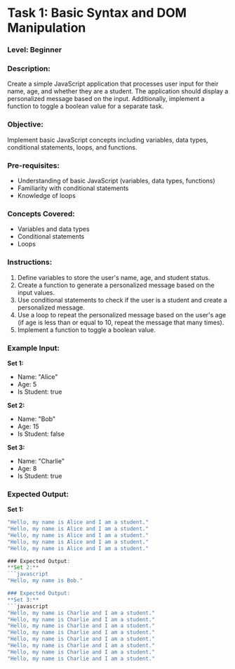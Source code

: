 # Task 1: Basic Syntax and DOM Manipulation

### Level: Beginner

### Description:
Create a simple JavaScript application that processes user input for their name, age, and whether they are a student. The application should display a personalized message based on the input. Additionally, implement a function to toggle a boolean value for a separate task.

### Objective: 
Implement basic JavaScript concepts including variables, data types, conditional statements, loops, and functions.

### Pre-requisites:
- Understanding of basic JavaScript (variables, data types, functions)
- Familiarity with conditional statements
- Knowledge of loops

### Concepts Covered:
- Variables and data types
- Conditional statements
- Loops

### Instructions:
1. Define variables to store the user's name, age, and student status.
2. Create a function to generate a personalized message based on the input values.
3. Use conditional statements to check if the user is a student and create a personalized message.
4. Use a loop to repeat the personalized message based on the user's age (if age is less than or equal to 10, repeat the message that many times).
5. Implement a function to toggle a boolean value.

### Example Input:
**Set 1:**
- Name: "Alice"
- Age: 5
- Is Student: true

**Set 2:**
- Name: "Bob"
- Age: 15
- Is Student: false

**Set 3:**
- Name: "Charlie"
- Age: 8
- Is Student: true

### Expected Output:
**Set 1:**
```javascript
"Hello, my name is Alice and I am a student."
"Hello, my name is Alice and I am a student."
"Hello, my name is Alice and I am a student."
"Hello, my name is Alice and I am a student."
"Hello, my name is Alice and I am a student."

### Expected Output:
**Set 2:**
```javascript
"Hello, my name is Bob."

### Expected Output:
**Set 3:**
```javascript
"Hello, my name is Charlie and I am a student."
"Hello, my name is Charlie and I am a student."
"Hello, my name is Charlie and I am a student."
"Hello, my name is Charlie and I am a student."
"Hello, my name is Charlie and I am a student."
"Hello, my name is Charlie and I am a student."
"Hello, my name is Charlie and I am a student."
"Hello, my name is Charlie and I am a student."

